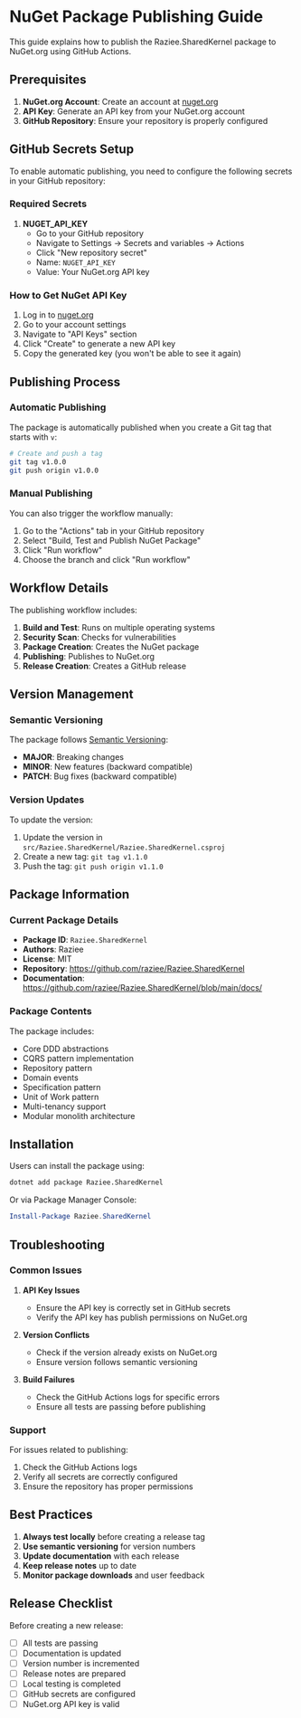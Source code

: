 # NuGet Package Publishing Guide

This guide explains how to publish the Raziee.SharedKernel package to NuGet.org using GitHub Actions.

## Prerequisites

1. **NuGet.org Account**: Create an account at [nuget.org](https://www.nuget.org/)
2. **API Key**: Generate an API key from your NuGet.org account
3. **GitHub Repository**: Ensure your repository is properly configured

## GitHub Secrets Setup

To enable automatic publishing, you need to configure the following secrets in your GitHub repository:

### Required Secrets

1. **NUGET_API_KEY**
   - Go to your GitHub repository
   - Navigate to Settings → Secrets and variables → Actions
   - Click "New repository secret"
   - Name: `NUGET_API_KEY`
   - Value: Your NuGet.org API key

### How to Get NuGet API Key

1. Log in to [nuget.org](https://www.nuget.org/)
2. Go to your account settings
3. Navigate to "API Keys" section
4. Click "Create" to generate a new API key
5. Copy the generated key (you won't be able to see it again)

## Publishing Process

### Automatic Publishing

The package is automatically published when you create a Git tag that starts with `v`:

```bash
# Create and push a tag
git tag v1.0.0
git push origin v1.0.0
```

### Manual Publishing

You can also trigger the workflow manually:

1. Go to the "Actions" tab in your GitHub repository
2. Select "Build, Test and Publish NuGet Package"
3. Click "Run workflow"
4. Choose the branch and click "Run workflow"

## Workflow Details

The publishing workflow includes:

1. **Build and Test**: Runs on multiple operating systems
2. **Security Scan**: Checks for vulnerabilities
3. **Package Creation**: Creates the NuGet package
4. **Publishing**: Publishes to NuGet.org
5. **Release Creation**: Creates a GitHub release

## Version Management

### Semantic Versioning

The package follows [Semantic Versioning](https://semver.org/):

- **MAJOR**: Breaking changes
- **MINOR**: New features (backward compatible)
- **PATCH**: Bug fixes (backward compatible)

### Version Updates

To update the version:

1. Update the version in `src/Raziee.SharedKernel/Raziee.SharedKernel.csproj`
2. Create a new tag: `git tag v1.1.0`
3. Push the tag: `git push origin v1.1.0`

## Package Information

### Current Package Details

- **Package ID**: `Raziee.SharedKernel`
- **Authors**: Raziee
- **License**: MIT
- **Repository**: https://github.com/raziee/Raziee.SharedKernel
- **Documentation**: https://github.com/raziee/Raziee.SharedKernel/blob/main/docs/

### Package Contents

The package includes:

- Core DDD abstractions
- CQRS pattern implementation
- Repository pattern
- Domain events
- Specification pattern
- Unit of Work pattern
- Multi-tenancy support
- Modular monolith architecture

## Installation

Users can install the package using:

```bash
dotnet add package Raziee.SharedKernel
```

Or via Package Manager Console:

```powershell
Install-Package Raziee.SharedKernel
```

## Troubleshooting

### Common Issues

1. **API Key Issues**
   - Ensure the API key is correctly set in GitHub secrets
   - Verify the API key has publish permissions on NuGet.org

2. **Version Conflicts**
   - Check if the version already exists on NuGet.org
   - Ensure version follows semantic versioning

3. **Build Failures**
   - Check the GitHub Actions logs for specific errors
   - Ensure all tests are passing before publishing

### Support

For issues related to publishing:

1. Check the GitHub Actions logs
2. Verify all secrets are correctly configured
3. Ensure the repository has proper permissions

## Best Practices

1. **Always test locally** before creating a release tag
2. **Use semantic versioning** for version numbers
3. **Update documentation** with each release
4. **Keep release notes** up to date
5. **Monitor package downloads** and user feedback

## Release Checklist

Before creating a new release:

- [ ] All tests are passing
- [ ] Documentation is updated
- [ ] Version number is incremented
- [ ] Release notes are prepared
- [ ] Local testing is completed
- [ ] GitHub secrets are configured
- [ ] NuGet.org API key is valid
